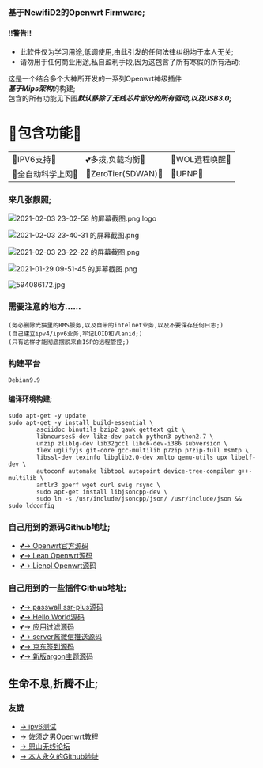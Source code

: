 ### 基于NewifiD2的Openwrt Firmware;

#### !!警告!!
- 此软件仅为学习用途,低调使用,由此引发的任何法律纠纷均于本人无关;
- 请勿用于任何商业用途,私自盈利手段,因为这包含了所有寒假的所有活动;


这是一个结合多个大神所开发的一系列Openwrt神级插件  
***基于Mips架构***的构建;    
包含的所有功能见下图***默认移除了无线芯片部分的所有驱动,以及USB3.0;***  

# 💖包含功能💖
|        |             |            |
|--------|-------------|------------|
|💖IPV6支持💖|💕多拨,负载均衡💖 |💖WOL远程唤醒💖|
|💖全自动科学上网💖|💖ZeroTier(SDWAN)💖 |💖UPNP💖 |

### 来几张靓照;
![2021-02-03 23-02-58 的屏幕截图.png](https://i.loli.net/2021/02/04/aSor2pvx37ZP5dW.png) logo

![2021-02-03 23-40-31 的屏幕截图.png](https://i.loli.net/2021/02/04/YxPpTtO6BSeKLJQ.png)

![2021-02-03 23-22-22 的屏幕截图.png](https://i.loli.net/2021/02/04/Hh2keQCKZgw13pP.png)

![2021-01-29 09-51-45 的屏幕截图.png](https://i.loli.net/2021/02/04/YzOienUhMf1gsXC.png)

![594086172.jpg](https://i.loli.net/2021/02/04/W5U27mGrpDNXFcB.jpg)


### 需要注意的地方......
```
(务必删除光猫里的RMS服务,以及自带的intelnet业务,以及不要保存任何日志;)
(自己建立ipv4/ipv6业务,牢记LOID和Vlanid;)
(只有这样才能彻底摆脱来自ISP的远程管控;)
```

### 构建平台
```
Debian9.9
```

#### 编译环境构建;
```
sudo apt-get -y update
sudo apt-get -y install build-essential \
        asciidoc binutils bzip2 gawk gettext git \
        libncurses5-dev libz-dev patch python3 python2.7 \
        unzip zlib1g-dev lib32gcc1 libc6-dev-i386 subversion \
        flex uglifyjs git-core gcc-multilib p7zip p7zip-full msmtp \
        libssl-dev texinfo libglib2.0-dev xmlto qemu-utils upx libelf-dev \
        autoconf automake libtool autopoint device-tree-compiler g++-multilib \
        antlr3 gperf wget curl swig rsync \
        sudo apt-get install libjsoncpp-dev \
        sudo ln -s /usr/include/jsoncpp/json/ /usr/include/json && sudo ldconfig
```

### 自己用到的源码Github地址;
- [💕→ Openwrt官方源码](https://github.com/openwrt/openwrt)
- [💕→ Lean Openwrt源码](https://github.com/coolsnowwolf/lede)
- [💕→ Lienol Openwrt源码](https://github.com/Lienol/openwrt)

### 自己用到的一些插件Github地址;
- [💕→ passwall ssr-plus源码](https://github.com/kenzok8/openwrt-packages)
- [💕→ Hello World源码](https://github.com/jerrykuku/luci-app-vssr)
- [💕→ 应用过滤源码](https://github.com/destan19/OpenAppFilter)
- [💕→ server酱微信推送源码](https://github.com/tty228/luci-app-serverchan)
- [💕→ 京东签到源码](https://github.com/jerrykuku/luci-app-jd-dailybonus)
- [💕→ 新版argon主题源码](https://github.com/jerrykuku/luci-theme-argon)








## 生命不息,折腾不止;


### 友链
- [→ ipv6测试](https://www.test-ipv6.com/)
- [→ 佐须之男Openwrt教程](http://forgotfun.org/)
- [→ 恩山无线论坛](https://www.right.com.cn/)
- [→ 本人永久的Github地址](https://github.com/wo2ni)
